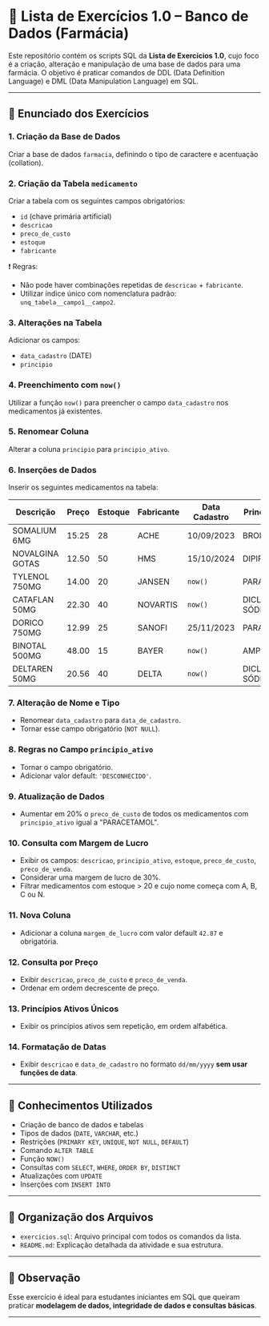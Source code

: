 # 💊 Lista de Exercícios 1.0 – Banco de Dados (Farmácia)

Este repositório contém os scripts SQL da **Lista de Exercícios 1.0**, cujo foco é a criação, alteração e manipulação de uma base de dados para uma farmácia. O objetivo é praticar comandos de DDL (Data Definition Language) e DML (Data Manipulation Language) em SQL.

---

## 📘 Enunciado dos Exercícios

### 1. Criação da Base de Dados
Criar a base de dados `farmacia`, definindo o tipo de caractere e acentuação (collation).

### 2. Criação da Tabela `medicamento`
Criar a tabela com os seguintes campos obrigatórios:
- `id` (chave primária artificial)
- `descricao`
- `preco_de_custo`
- `estoque`
- `fabricante`

❗ Regras:
- Não pode haver combinações repetidas de `descricao` + `fabricante`.
- Utilizar índice único com nomenclatura padrão: `unq_tabela__campo1__campo2`.

### 3. Alterações na Tabela
Adicionar os campos:
- `data_cadastro` (DATE)
- `principio`

### 4. Preenchimento com `now()`
Utilizar a função `now()` para preencher o campo `data_cadastro` nos medicamentos já existentes.

### 5. Renomear Coluna
Alterar a coluna `principio` para `principio_ativo`.

### 6. Inserções de Dados
Inserir os seguintes medicamentos na tabela:

| Descrição         | Preço | Estoque | Fabricante | Data Cadastro | Princípio Ativo        |
|-------------------|-------|---------|------------|----------------|-------------------------|
| SOMALIUM 6MG      | 15.25 | 28      | ACHE       | 10/09/2023     | BROMAZEPAN              |
| NOVALGINA GOTAS   | 12.50 | 50      | HMS        | 15/10/2024     | DIPIRONA                |
| TYLENOL 750MG     | 14.00 | 20      | JANSEN     | `now()`        | PARACETAMOL             |
| CATAFLAN 50MG     | 22.30 | 40      | NOVARTIS   | `now()`        | DICLOFENACO SÓDICO      |
| DORICO 750MG      | 12.99 | 25      | SANOFI     | 25/11/2023     | PARACETAMOL             |
| BINOTAL 500MG     | 48.00 | 15      | BAYER      | `now()`        | AMPICILINA              |
| DELTAREN 50MG     | 20.56 | 40      | DELTA      | `now()`        | DICLOFENACO SÓDICO      |

### 7. Alteração de Nome e Tipo
- Renomear `data_cadastro` para `data_de_cadastro`.
- Tornar esse campo obrigatório (`NOT NULL`).

### 8. Regras no Campo `principio_ativo`
- Tornar o campo obrigatório.
- Adicionar valor default: `'DESCONHECIDO'`.

### 9. Atualização de Dados
- Aumentar em 20% o `preco_de_custo` de todos os medicamentos com `principio_ativo` igual a "PARACETAMOL".

### 10. Consulta com Margem de Lucro
- Exibir os campos: `descricao`, `principio_ativo`, `estoque`, `preco_de_custo`, `preco_de_venda`.
- Considerar uma margem de lucro de 30%.
- Filtrar medicamentos com estoque > 20 e cujo nome começa com A, B, C ou N.

### 11. Nova Coluna
- Adicionar a coluna `margem_de_lucro` com valor default `42.87` e obrigatória.

### 12. Consulta por Preço
- Exibir `descricao`, `preco_de_custo` e `preco_de_venda`.
- Ordenar em ordem decrescente de preço.

### 13. Princípios Ativos Únicos
- Exibir os princípios ativos sem repetição, em ordem alfabética.

### 14. Formatação de Datas
- Exibir `descricao` e `data_de_cadastro` no formato `dd/mm/yyyy` **sem usar funções de data**.

---

## 🧠 Conhecimentos Utilizados

- Criação de banco de dados e tabelas
- Tipos de dados (`DATE`, `VARCHAR`, etc.)
- Restrições (`PRIMARY KEY`, `UNIQUE`, `NOT NULL`, `DEFAULT`)
- Comando `ALTER TABLE`
- Função `NOW()`
- Consultas com `SELECT`, `WHERE`, `ORDER BY`, `DISTINCT`
- Atualizações com `UPDATE`
- Inserções com `INSERT INTO`

---

## 📂 Organização dos Arquivos

- `exercicios.sql`: Arquivo principal com todos os comandos da lista.
- `README.md`: Explicação detalhada da atividade e sua estrutura.

---

## 📌 Observação

Esse exercício é ideal para estudantes iniciantes em SQL que queiram praticar **modelagem de dados, integridade de dados e consultas básicas**.

---
